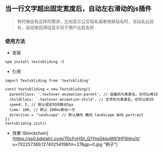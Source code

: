 ## 当一行文字超出固定宽度后，自动左右滑动的js插件
> 有时候会有这样的需求，比如显示公交站名或者地铁站名时，当站名比较长，自动来回滑动显示对于用户比较友好

### 使用方法
- 安装
```
npm install textsbliding -S
```
- 引用
```
import Textsbliding from 'textsbliding'

const textsbliding = new Textsbliding({
  parentClass: '.textover-animation-parent', // 容器的元素类名，也可以用ID
  childClass: '.textover-animation-child', // 文字的元素类名，也可以用ID
  speed: 5, // 默认规定时间移动5px
  time: 100, // 默认 100ms移动一次
  direction = 'landscape' // 默认横向 横向 landscape 纵向 portrait
})
textsbliding.init()
```

- 效果
![blockchain](https://ss0.bdstatic.com/70cFvHSh_Q1YnxGkpoWK1HF6hhy/it/
u=702257389,1274025419&fm=27&gp=0.jpg "例子")


